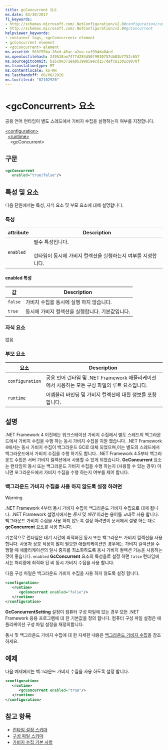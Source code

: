 ```yaml
---
title: gcConcurrent 요소
ms.date: 03/30/2017
f1_keywords:
- http://schemas.microsoft.com/.NetConfiguration/v2.0#configuration/runtime/gcConcurrent
- http://schemas.microsoft.com/.NetConfiguration/v2.0#gcConcurrent
helpviewer_keywords:
- container tags, <gcConcurrent> element
- gcConcurrent element
- <gcConcurrent> element
ms.assetid: 503f55ba-26ed-45ac-a2ea-caf994da04cd
ms.openlocfilehash: 249518ae7477d284d50f9010757db83b7752c657
ms.sourcegitcommit: b16c00371ea06398859ecd157defc81301c9070f
ms.translationtype: MT
ms.contentlocale: ko-KR
ms.lasthandoff: 06/06/2020
ms.locfileid: "82102920"
---
```

# <a name="gcconcurrent-element"></a>\<gcConcurrent> 요소

공용 언어 런타임이 별도 스레드에서 가비지 수집을 실행하는지 여부를 지정합니다.

[\<configuration>](../configuration-element.md)\
&nbsp;&nbsp;[\<runtime>](runtime-element.md)\
&nbsp;&nbsp;&nbsp;&nbsp;\<gcConcurrent>

## <a name="syntax"></a>구문

```xml
<gcConcurrent
   enabled="true|false"/>
```

## <a name="attributes-and-elements"></a>특성 및 요소

다음 단원에서는 특성, 자식 요소 및 부모 요소에 대해 설명합니다.

### <a name="attributes"></a>특성

|attribute|Description|
|---------------|-----------------|
|`enabled`|필수 특성입니다.<br /><br />런타임이 동시에 가비지 컬렉션을 실행하는지 여부를 지정합니다.|

#### <a name="enabled-attribute"></a>enabled 특성

|값|Description|
|-----------|-----------------|
|`false`|가비지 수집을 동시에 실행 하지 않습니다.|
|`true`|동시에 가비지 컬렉션을 실행합니다. 기본값입니다.|

### <a name="child-elements"></a>자식 요소

없음

### <a name="parent-elements"></a>부모 요소

|요소|Description|
|-------------|-----------------|
|`configuration`|공용 언어 런타임 및 .NET Framework 애플리케이션에서 사용하는 모든 구성 파일의 루트 요소입니다.|
|`runtime`|어셈블리 바인딩 및 가비지 컬렉션에 대한 정보를 포함합니다.|

## <a name="remarks"></a>설명

.NET Framework 4 이전에는 워크스테이션 가비지 수집에서 별도 스레드의 백그라운드에서 가비지 수집을 수행 하는 동시 가비지 수집을 지원 했습니다. .NET Framework 4에서는 동시 가비지 수집이 백그라운드 GC로 대체 되었으며,이는 별도의 스레드에서 백그라운드에서 가비지 수집을 수행 하기도 합니다. .NET Framework 4.5부터 백그라운드 수집은 서버 가비지 컬렉션에서 사용할 수 있게 되었습니다. **GcConcurrent** 요소는 런타임이 동시 또는 백그라운드 가비지 수집을 수행 하는지 (사용할 수 있는 경우) 아니면 포그라운드에서 가비지 수집을 수행 하는지 여부를 제어 합니다.

### <a name="to-disable-background-garbage-collection"></a>백그라운드 가비지 수집을 사용 하지 않도록 설정 하려면

> [!WARNING]
> .NET Framework 4부터 동시 가비지 수집이 백그라운드 가비지 수집으로 대체 됩니다. .NET Framework 설명서에서는 *동시* 및 *배경* 이라는 용어를 교대로 사용 합니다. 백그라운드 가비지 수집을 사용 하지 않도록 설정 하려면이 문서에서 설명 하는 대로 **gcConcurrent** 요소를 사용 합니다.

기본적으로 런타임은 대기 시간에 최적화된 동시 또는 백그라운드 가비지 컬렉션을 사용합니다. 사용자 상호 작용이 많이 필요한 애플리케이션인 경우에는 가비지 컬렉션을 수행할 때 애플리케이션의 일시 중지를 최소화하도록 동시 가비지 컬렉션 기능을 사용하는 것이 좋습니다. `enabled` **GcConcurrent** 요소의 특성을로 설정 하면 `false` 런타임에서는 처리량에 최적화 된 비 동시 가비지 수집을 사용 합니다.

다음 구성 파일은 백그라운드 가비지 수집을 사용 하지 않도록 설정 합니다.

```xml
<configuration>
   <runtime>
      <gcConcurrent enabled="false"/>
   </runtime>
</configuration>
```

**GcConcurrentSetting** 설정이 컴퓨터 구성 파일에 있는 경우 모든 .NET Framework 응용 프로그램에 대 한 기본값을 정의 합니다. 컴퓨터 구성 파일 설정은 애플리케이션 구성 파일 설정을 재정의합니다.

동시 및 백그라운드 가비지 수집에 대 한 자세한 내용은 [백그라운드 가비지 수집](../../../../standard/garbage-collection/background-gc.md)을 참조 하세요.

## <a name="example"></a>예제

다음 예제에서는 백그라운드 가비지 수집을 사용 하도록 설정 합니다.

```xml
<configuration>
   <runtime>
      <gcConcurrent enabled="true"/>
   </runtime>
</configuration>
```

## <a name="see-also"></a>참고 항목

- [런타임 설정 스키마](index.md)
- [구성 파일 스키마](../index.md)
- [가비지 수집 기본 사항](../../../../standard/garbage-collection/fundamentals.md)

